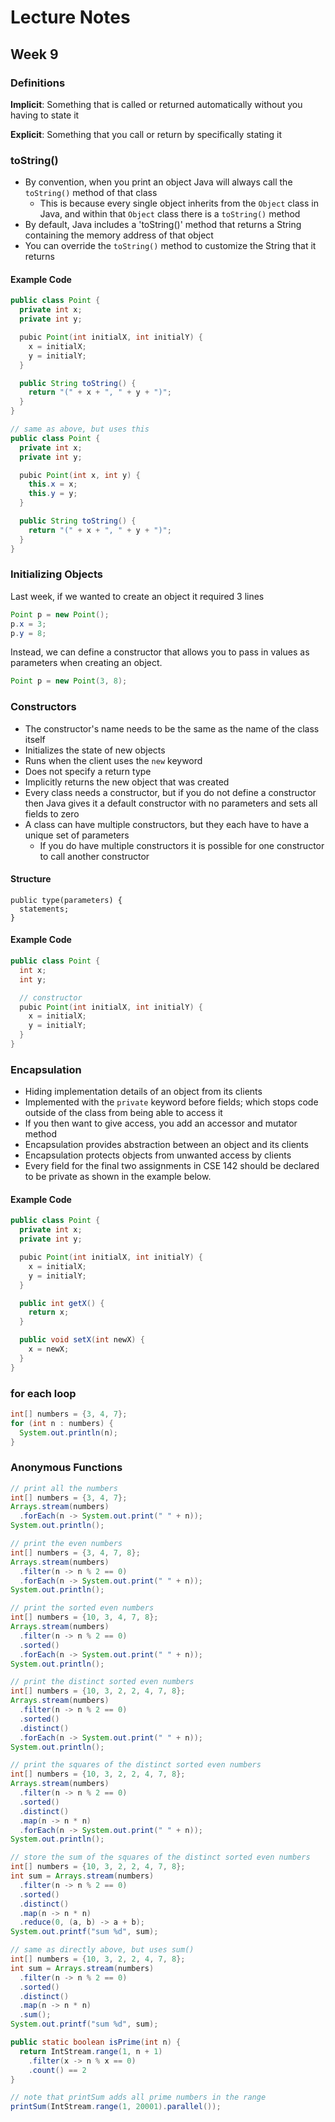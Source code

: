 # Lecture Notes
## Week 9

### Definitions
__Implicit__: Something that is called or returned automatically without you having to state it

__Explicit__: Something that you call or return by specifically stating it

### toString()
* By convention, when you print an object Java will always call the `toString()` method of that class
  * This is because every single object inherits from the `Object` class in Java, and within that `Object` class there is a `toString()` method
* By default, Java includes a 'toString()' method that returns a String containing the memory address of that object
* You can override the `toString()` method to customize the String that it returns

#### Example Code

```java
public class Point {
  private int x;
  private int y;

  pubic Point(int initialX, int initialY) {
    x = initialX;
    y = initialY;
  }

  public String toString() {
    return "(" + x + ", " + y + ")";
  }
}
```

```java
// same as above, but uses this
public class Point {
  private int x;
  private int y;

  pubic Point(int x, int y) {
    this.x = x;
    this.y = y;
  }

  public String toString() {
    return "(" + x + ", " + y + ")";
  }
}
```

### Initializing Objects

Last week, if we wanted to create an object it required 3 lines
  
  ```java
  Point p = new Point();
  p.x = 3;
  p.y = 8;
  ```

Instead, we can define a constructor that allows you to pass in values as parameters when creating an object.

  ```java
  Point p = new Point(3, 8);
  ```

### Constructors
* The constructor's name needs to be the same as the name of the class itself
* Initializes the state of new objects
* Runs when the client uses the `new` keyword
* Does not specify a return type
* Implicitly returns the new object that was created
* Every class needs a constructor, but if you do not define a constructor then Java gives it a default constructor with no parameters and sets all fields to zero
* A class can have multiple constructors, but they each have to have a unique set of parameters
  * If you do have multiple constructors it is possible for one constructor to call another constructor

#### Structure

```
public type(parameters) {
  statements;
}
```

#### Example Code

```java
public class Point {
  int x;
  int y;

  // constructor
  pubic Point(int initialX, int initialY) {
    x = initialX;
    y = initialY;
  }
}
```

### Encapsulation
* Hiding implementation details of an object from its clients
* Implemented with the `private` keyword before fields; which stops code outside of the class from being able to access it
* If you then want to give access, you add an accessor and mutator method
* Encapsulation provides abstraction between an object and its clients
* Encapsulation protects objects from unwanted access by clients
* Every field for the final two assignments in CSE 142 should be declared to be private as shown in the example below.

#### Example Code

```java
public class Point {
  private int x;
  private int y;

  pubic Point(int initialX, int initialY) {
    x = initialX;
    y = initialY;
  }

  public int getX() {
    return x;
  }

  public void setX(int newX) {
    x = newX;
  }
}
```

### for each loop


```java
int[] numbers = {3, 4, 7};
for (int n : numbers) {
  System.out.println(n);
}
```

### Anonymous Functions

```java
// print all the numbers
int[] numbers = {3, 4, 7};
Arrays.stream(numbers)
  .forEach(n -> System.out.print(" " + n));
System.out.println();
```

```java
// print the even numbers
int[] numbers = {3, 4, 7, 8};
Arrays.stream(numbers)
  .filter(n -> n % 2 == 0)
  .forEach(n -> System.out.print(" " + n));
System.out.println();
```

```java
// print the sorted even numbers
int[] numbers = {10, 3, 4, 7, 8};
Arrays.stream(numbers)
  .filter(n -> n % 2 == 0)
  .sorted()
  .forEach(n -> System.out.print(" " + n));
System.out.println();
```

```java
// print the distinct sorted even numbers
int[] numbers = {10, 3, 2, 2, 4, 7, 8};
Arrays.stream(numbers)
  .filter(n -> n % 2 == 0)
  .sorted()
  .distinct()
  .forEach(n -> System.out.print(" " + n));
System.out.println();
```

```java
// print the squares of the distinct sorted even numbers
int[] numbers = {10, 3, 2, 2, 4, 7, 8};
Arrays.stream(numbers)
  .filter(n -> n % 2 == 0)
  .sorted()
  .distinct()
  .map(n -> n * n)
  .forEach(n -> System.out.print(" " + n));
System.out.println();
```

```java
// store the sum of the squares of the distinct sorted even numbers
int[] numbers = {10, 3, 2, 2, 4, 7, 8};
int sum = Arrays.stream(numbers)
  .filter(n -> n % 2 == 0)
  .sorted()
  .distinct()
  .map(n -> n * n)
  .reduce(0, (a, b) -> a + b);
System.out.printf("sum %d", sum);
```

```java
// same as directly above, but uses sum()
int[] numbers = {10, 3, 2, 2, 4, 7, 8};
int sum = Arrays.stream(numbers)
  .filter(n -> n % 2 == 0)
  .sorted()
  .distinct()
  .map(n -> n * n)
  .sum();
System.out.printf("sum %d", sum);
```

```java
public static boolean isPrime(int n) {
  return IntStream.range(1, n + 1)
    .filter(x -> n % x == 0)
    .count() == 2
}
```

```java
// note that printSum adds all prime numbers in the range
printSum(IntStream.range(1, 20001).parallel());
```
